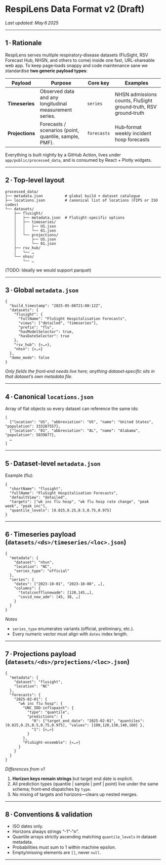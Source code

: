 # RespiLens Data Format v2 (Draft)

*Last updated: May 6 2025*

---

## 1 · Rationale

RespiLens serves multiple respiratory‑disease datasets (FluSight, RSV Forecast Hub, NHSN, and others to come) inside one fast, URL‑shareable web app. To keep page‑loads snappy and code maintenance sane we standardise **two generic payload types**:

| Payload         | Purpose                                                | Core key    | Examples                                                        |
| --------------- | ------------------------------------------------------ | ----------- | --------------------------------------------------------------- |
| **Timeseries**  | Observed data and any longitudinal measurement series. | `series`    | NHSN admissions counts, FluSight ground‑truth, RSV ground‑truth |
| **Projections** | Forecasts / scenarios (point, quantile, sample, PMF).  | `forecasts` | Hub‑format weekly incident hosp forecasts                       |

Everything is built nightly by a GitHub Action, lives under `app/public/processed_data`, and is consumed by React + Plotly widgets.

---

## 2 · Top‑level layout

```
processed_data/
├── metadata.json          # global build + dataset catalogue
├── locations.json         # canonical list of locations (FIPS or ISO codes)
└── datasets/
    ├── flusight/
    │   ├── metadata.json  # FluSight‑specific options
    │   ├── timeseries/
    │   │   ├── US.json
    │   │   └── 01.json
    │   └── projections/
    │       ├── US.json
    │       └── 01.json
    ├── rsv_hub/
    │   └── …
    └── nhsn/
        └── …
```

(TODO: Ideally we would support parquet)

---

## 3 · Global `metadata.json`

```jsonc
{
  "build_timestamp": "2025‑05‑06T21:00:12Z",
  "datasets": {
    "flusight": {
      "fullName": "FluSight Hospitalisation Forecasts",
      "views": ["detailed", "timeseries"],
      "prefix": "flu",
      "hasModelSelector": true,
      "hasDateSelector": true
    },
    "rsv_hub": {«…»},
    "nhsn": {«…»}
  },
  "demo_mode": false
}
```

*Only fields the front‑end needs live here; anything dataset‑specific sits in that dataset’s own metadata file.*

---

## 4 · Canonical `locations.json`

Array of flat objects so every dataset can reference the same ids:

```jsonc
[
  {"location": "US", "abbreviation": "US", "name": "United States", "population": 333287557},
  {"location": "01", "abbreviation": "AL", "name": "Alabama", "population": 5039877},
  …
]
```

---

## 5 · Dataset‑level `metadata.json`

Example (flu):

```jsonc
{
  "shortName": "flusight",
  "fullName": "FluSight Hospitalisation Forecasts",
  "defaultView": "detailed",
  "targets": ["wk inc flu hosp", "wk flu hosp rate change", "peak week", "peak inc"],
  "quantile_levels": [0.025,0.25,0.5,0.75,0.975]
}
```

---

## 6 · Timeseries payload (`datasets/<ds>/timeseries/<loc>.json`)

```jsonc
{
  "metadata": {
    "dataset": "nhsn",
    "location": "NC",
    "series_type": "official"
  },
  "series": {
    "dates": ["2023‑10‑01", "2023‑10‑08", …],
    "columns": {
      "totalconfflunewadm": [120,145,…],
      "covid_new_adm": [45, 38, …]
    }
  }
}
```

*Notes*

* `series_type` enumerates variants (official, preliminary, etc.).
* Every numeric vector must align with `dates` index length.

---

## 7 · Projections payload (`datasets/<ds>/projections/<loc>.json`)

```jsonc
{
  "metadata": {
    "dataset": "flusight",
    "location": "NC"
  },
  "forecasts": {
    "2025‑02‑01": {
      "wk inc flu hosp": {
        "UNC_IDD‑influpaint": {
          "type": "quantile",
          "predictions": {
            "0": {"target_end_date": "2025‑02‑01", "quantiles": [0.025,0.25,0.5,0.75,0.975], "values": [100,120,130,140,160] },
            "1": {«…»}
          }
        },
        "FluSight‑ensemble": {«…»}
      }
    }
  }
}
```

*Differences from v1*

1. **Horizon keys remain strings** but target end date is explicit.
2. All prediction types (quantile | sample | pmf | point) live under the same schema; front‑end dispatches by `type`.
3. No mixing of targets and horizons—clears up nested merges.

---

## 8 · Conventions & validation

* ISO dates only.
* Horizons always strings “-1"‑"n".
* Quantile arrays strictly ascending matching `quantile_levels` in dataset metadata.
* Probabilities must sum to 1 within machine epsilon.
* Empty/missing elements are `[]`, never `null`.

---
